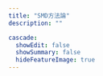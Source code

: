 ```yaml
---
title: "SMD方法論"
description: ""

cascade:
  showEdit: false
  showSummary: false
  hideFeatureImage: true
---
```


<br>